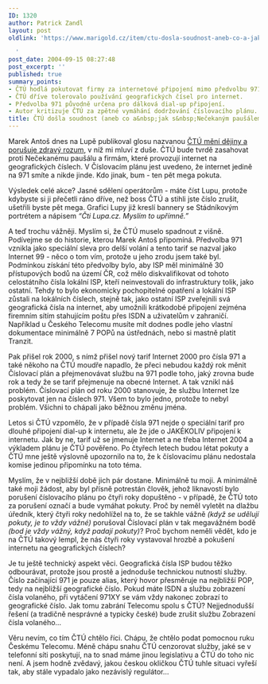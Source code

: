 ```yaml
---
ID: 1320
author: Patrick Zandl
layout: post
oldlink: 'https://www.marigold.cz/item/ctu-dosla-soudnost-aneb-co-a-jak-s-necekanym-pausalem

  '
post_date: 2004-09-15 08:27:48
post_excerpt: ''
published: true
summary_points:
- ČTÚ hodlá pokutovat firmy za internetové připojení mimo předvolbu 971.
- ČTÚ dříve tolerovalo používání geografických čísel pro internet.
- Předvolba 971 původně určena pro dálková dial-up připojení.
- Autor kritizuje ČTÚ za zpětné vymáhání dodržování číslovacího plánu.
title: ČTÚ došla soudnost (aneb co a&nbsp;jak s&nbsp;Nečekaným paušálem)
---
```


<p>
Marek Antoš dnes na Lupě publikoval glosu nazvanou <a href="http://www.lupa.cz/clanek.php3?show=3641">ČTÚ mění dějiny a porušuje zdravý rozum</a>, v níž mi mluví z duše. ČTÚ bude tvrdě zasahovat proti Nečekanému paušálu a firmám, které provozují internet na geografických číslech. V Číslovacím plánu jest uvedeno, že internet jedině na 971 smíte a nikde jinde. Kdo jinak, bum - ten pět mega pokuta. </p>

<p>
Výsledek celé akce? Jasné sdělení operátorům - máte číst Lupu, protože kdybyste si ji přečetli ráno dříve, než boss ČTÚ a stihli jste číslo zrušit, ušetřili byste pět mega. Grafici Lupy již kreslí bannery se Stádníkovým portrétem a nápisem <i>&#8220;Čti Lupa.cz. Myslím to upřímně.&#8221;</i></p>

<p>
A teď trochu vážněji. Myslím si, že ČTÚ muselo spadnout z višně. Podívejme se do historie, kterou Marek Antoš připomíná. Předvolba 971 vznikla jako speciální sleva pro delší volání a tento tarif se nazval jako Internet 99 - něco o tom vím, protože u jeho zrodu jsem také byl. Podmínkou získání této předvolby bylo, aby ISP měl minimálně 30 přístupových bodů na území ČR, což mělo diskvalifikovat od tohoto celostátního čísla lokální ISP, kteří neinvestovali do infrastruktury tolik, jako ostatní. Tehdy to bylo ekonomicky pochopitelné opatření a lokální ISP zůstali na lokálních číslech, stejně tak, jako ostatní ISP zveřejnili svá geografická čísla na internet, aby umožnili krátkodobé připojení zejména firemním sítím stahujícím poštu přes ISDN a uživatelům v zahraničí. Například u Českého Telecomu musíte mít dodnes podle jeho vlastní dokumentace minimálně 7 POPů na ústřednách, nebo si mastně platit Tranzit. </p>

<p>
Pak přišel rok 2000, s nímž přišel nový tarif Internet 2000 pro čísla 971 a také někoho na ČTÚ moudře napadlo, že přeci nebudou každý rok měnit Číslovací plán a přejmenovávat službu na 971 podle toho, jaký zrovna bude rok a tedy že se tarif přejmenuje na obecné Internet. A tak vznikl náš problém. Číslovací plán od roku 2000 stanovuje, že službu Internet lze poskytovat jen na číslech 971. Všem to bylo jedno, protože to nebyl problém. Všichni to chápali jako běžnou změnu jména. </p>

<p>
Letos si ČTÚ vzpomělo, že v případě čísla 971 nejde o speciální tarif pro dlouhé připojení dial-up k internetu, ale že jde o JAKÉKOLIV připojení k internetu. Jak by ne, tarif už se jmenuje Internet a ne třeba Internet 2004 a výkladem plánu je ČTÚ pověřeno. Po čtyřech letech budou létat pokuty a ČTÚ mne ještě výslovně upozornilo na to, že k číslovacímu plánu nedostala komise jedinou připomínku na toto téma. </p>

<p>
Myslím, že v nejbližší době jich pár dostane. Minimálně tu moji. A minimálně také moji žádost, aby byl přísně potrestán člověk, jehož liknavostí bylo porušení číslovacího plánu po čtyři roky dopuštěno - v případě, že ČTÚ toto za porušení označí a bude vymáhat pokuty. Proč by neměl vyletět na dlažbu úředník, který čtyři roky nedohlížel na to, že se takhle vážně <i>(když se udělují pokuty, je to vždy vážné)</i> porušoval Číslovací plán v tak megavážném bodě <i>(bod je vždy vážný, když padají pokuty)</i>? Proč bychom neměli vědět, kdo je na ČTÚ takový lempl, že nás čtyři roky vystavoval hrozbě a pokušení internetu na geografických číslech?</p>

<p>
Je tu ještě technický aspekt věci. Geografická čísla ISP budou těžko odbourávat, protože jsou prostě a jednoduše technickou nutností služby. Číslo začínající 971 je pouze alias, který hovor přesměruje na nejbližší POP, tedy na nejbližší geografické číslo. Pokud máte ISDN a službu zobrazení čísla volaného, při vytáčení 971XY se vám vždy nakonec zobrazí to geografické číslo. Jak tomu zabrání Telecomu spolu s ČTÚ? Nejjednodušší řešení (a tradičně nesprávné a typicky české) bude zrušit službu Zobrazení čísla volaného&#8230;</p>

<p>
Věru nevím, co tím ČTÚ chtělo říci. Chápu, že chtělo podat pomocnou ruku Českému Telecomu. Méně chápu snahu ČTÚ cenzorovat služby, jaké se v telefonní síti poskytují, na to snad máme jinou legislativu a ČTÚ do toho nic není. A jsem hodně zvědavý, jakou českou okličkou ČTÚ tuhle situaci vyřeší tak, aby stále vypadalo jako nezávislý regulátor&#8230;
</p>